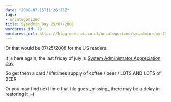 ```yaml
---
date: "2008-07-15T11:26:25Z"
tags:
- uncategorized
title: Sysadmin Day 25/07/2008
wordpress_id: 79
wordpress_url: https://blog.oneiroi.co.uk/uncategorized/sysadmin-day-27072008
---
```

<p>Or that would be 07/25/2008 for the US readers.</p>
<p>It is here again, the last friday of july is <a href="https://en.wikipedia.org/wiki/System_Administrator_Appreciation_Day">System Administrator Appreciation Day</a></p>
<p>So get them a card / lifetimes supply of coffee / beer / LOTS AND LOTS of BEER</p>
<p>Or  you may find next time that file goes _missing_ there may be a delay in restoring it ;-)</p>
